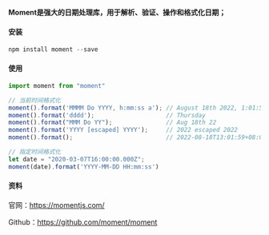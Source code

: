 
#### Moment是强大的日期处理库，用于解析、验证、操作和格式化日期；

#### 安装
```typescript
npm install moment --save
```

#### 使用
```typescript
import moment from "moment"

// 当前时间格式化
moment().format('MMMM Do YYYY, h:mm:ss a'); // August 18th 2022, 1:01:59 pm
moment().format('dddd');                    // Thursday
moment().format("MMM Do YY");               // Aug 18th 22
moment().format('YYYY [escaped] YYYY');     // 2022 escaped 2022
moment().format();                          // 2022-08-18T13:01:59+08:00

// 指定时间格式化
let date = "2020-03-07T16:00:00.000Z";
moment(date).format('YYYY-MM-DD HH:mm:ss')
```

#### 资料
官网：<a href="https://momentjs.com/" target="_blank">https://momentjs.com/</a>

Github：<a href="https://github.com/moment/moment" target="_blank">https://github.com/moment/moment</a>